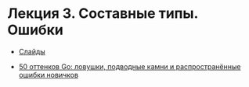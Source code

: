 # Лекция 3. Составные типы. Ошибки

* [Слайды](https://dbeliakov.github.io/mipt-golang-course/lectures/03/lecture.slide.html)

* [50 оттенков Go: ловушки, подводные камни и распространённые ошибки новичков](https://habr.com/ru/company/mailru/blog/314804/)
